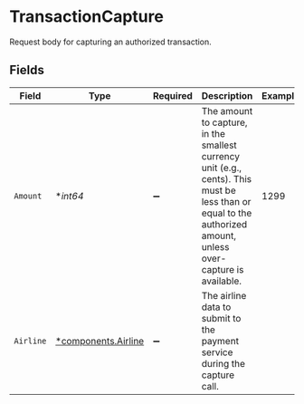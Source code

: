 # TransactionCapture

Request body for capturing an authorized transaction.


## Fields

| Field                                                                                                                                                           | Type                                                                                                                                                            | Required                                                                                                                                                        | Description                                                                                                                                                     | Example                                                                                                                                                         |
| --------------------------------------------------------------------------------------------------------------------------------------------------------------- | --------------------------------------------------------------------------------------------------------------------------------------------------------------- | --------------------------------------------------------------------------------------------------------------------------------------------------------------- | --------------------------------------------------------------------------------------------------------------------------------------------------------------- | --------------------------------------------------------------------------------------------------------------------------------------------------------------- |
| `Amount`                                                                                                                                                        | **int64*                                                                                                                                                        | :heavy_minus_sign:                                                                                                                                              | The amount to capture, in the smallest currency unit (e.g., cents). This must be less than or equal to the authorized amount, unless over-capture is available. | 1299                                                                                                                                                            |
| `Airline`                                                                                                                                                       | [*components.Airline](../../models/components/airline.md)                                                                                                       | :heavy_minus_sign:                                                                                                                                              | The airline data to submit to the payment service during the capture call.                                                                                      |                                                                                                                                                                 |